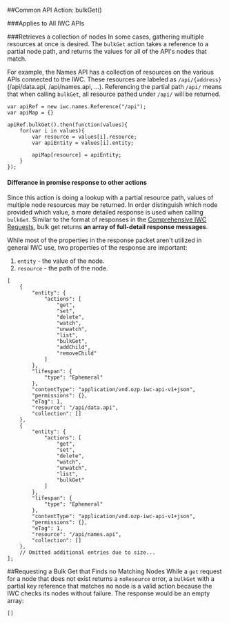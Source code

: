 ##Common API Action: bulkGet()

###Applies to All IWC APIs

###Retrieves a collection of nodes
In some cases, gathering multiple resources at once is desired. The `bulkGet`
action takes a reference to a partial node path, and returns the values for all
of the API's nodes that match.

For example, the Names API has a collection of resources on the various APIs
connected to the IWC. These resources are labeled as `/api/{address}`
(/api/data.api, /api/names.api, ...). Referencing the partial path `/api/` means
that when calling `bulkGet`, all resource pathed under `/api/` will be returned.


```
var apiRef = new iwc.names.Reference("/api");
var apiMap = {}

apiRef.bulkGet().then(function(values){
    for(var i in values){
        var resource = values[i].resource;
        var apiEntity = values[i].entity;

        apiMap[resource] = apiEntity;
    }
});
```

#### Differance in promise response to other actions
Since this action is doing a lookup with a partial resource path, values of multiple
node resources may be returned. In order distinguish which node provided which
value, a more detailed response is used when calling `bulkGet`. Similar to the
format of responses in the [Comprehensive IWC Requests](), bulk get returns
**an array of full-detail response messages**.

While most of the properties in the response packet aren't utilized in general
IWC use, two properties of the response are important:
1. `entity` - the value of the node.
2. `resource` - the path of the node.
```
[
    {
        "entity": {
            "actions": [
                "get",
                "set",
                "delete",
                "watch",
                "unwatch",
                "list",
                "bulkGet",
                "addChild",
                "removeChild"
            ]
        },
        "lifespan": {
            "type": "Ephemeral"
        },
        "contentType": "application/vnd.ozp-iwc-api-v1+json",
        "permissions": {},
        "eTag": 1,
        "resource": "/api/data.api",
        "collection": []
    },
    {
        "entity": {
            "actions": [
                "get",
                "set",
                "delete",
                "watch",
                "unwatch",
                "list",
                "bulkGet"
            ]
        },
        "lifespan": {
            "type": "Ephemeral"
        },
        "contentType": "application/vnd.ozp-iwc-api-v1+json",
        "permissions": {},
        "eTag": 1,
        "resource": "/api/names.api",
        "collection": []
    },
    // Omitted additional entries due to size...
];
```


##Requesting a Bulk Get that Finds no Matching Nodes
While a `get` request for a node that does not exist returns a `noResource` error,
a `bulkGet` with a partial key reference that matches no node is a valid action
because the IWC checks its nodes without failure. The response would be an
empty array:
```
[]
```
